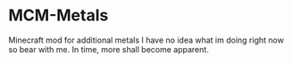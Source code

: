 # MCM-Metals
Minecraft mod for additional metals
I have no idea what im doing right now so bear with me.  In time, more shall become apparent.
